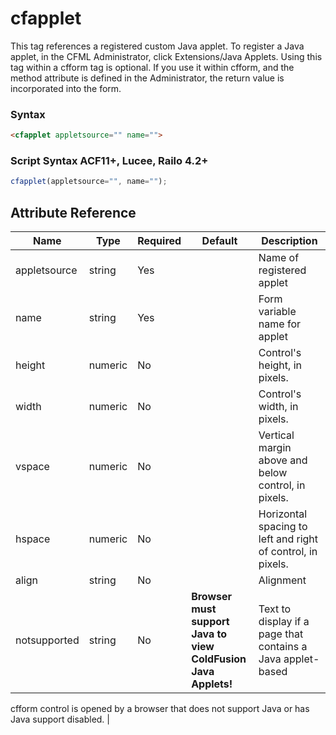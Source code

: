 # cfapplet

This tag references a registered custom Java applet. To
 register a Java applet, in the CFML Administrator, click
 Extensions/Java Applets.
 Using this tag within a cfform tag is optional. If you use it
 within cfform, and the method attribute is defined in the
 Administrator, the return value is incorporated into the
 form.

### Syntax

```html
<cfapplet appletsource="" name="">
```

### Script Syntax ACF11+, Lucee, Railo 4.2+

```javascript
cfapplet(appletsource="", name="");
```

## Attribute Reference

| Name | Type | Required | Default | Description |
| --- | --- | --- | --- | --- |
| appletsource | string | Yes |  | Name of registered applet |
| name | string | Yes |  | Form variable name for applet |
| height | numeric | No |  | Control's height, in pixels. |
| width | numeric | No |  | Control's width, in pixels. |
| vspace | numeric | No |  | Vertical margin above and below control, in pixels. |
| hspace | numeric | No |  | Horizontal spacing to left and right of control, in pixels. |
| align | string | No |  | Alignment |
| notsupported | string | No | <b>Browser must support Java to <br>view ColdFusion Java Applets!</b> | Text to display if a page that contains a Java applet-based
 cfform control is opened by a browser that does not
 support Java or has Java support disabled. |
